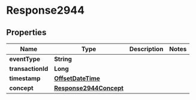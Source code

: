 
# Response2944

## Properties
Name | Type | Description | Notes
------------ | ------------- | ------------- | -------------
**eventType** | **String** |  | 
**transactionId** | **Long** |  | 
**timestamp** | [**OffsetDateTime**](OffsetDateTime.md) |  | 
**concept** | [**Response2944Concept**](Response2944Concept.md) |  | 



